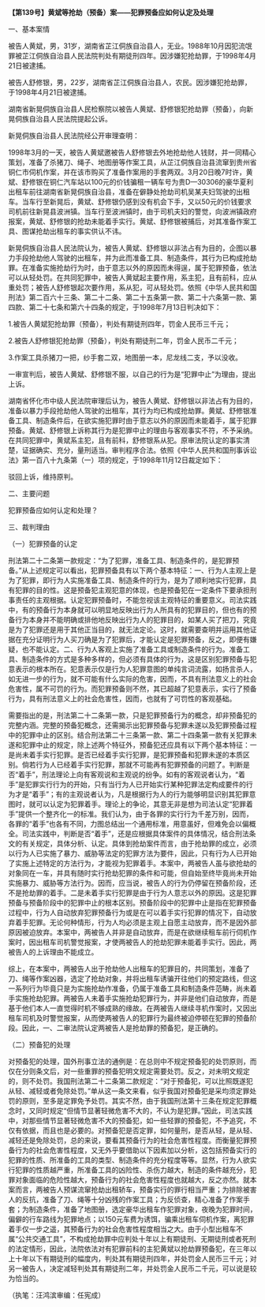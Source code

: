 **【第139号】黄斌等抢劫（预备）案——犯罪预备应如何认定及处理**

一、基本案情

被告人黄斌，男，31岁，湖南省芷江侗族自治县人，无业。1988年10月因犯流氓罪被芷江侗族自治县人民法院判处有期徒刑四年。因涉嫌犯抢劫罪，于1998年4月21日被逮捕。

被告人舒修银，男，22岁，湖南省芷江侗族自治县人，农民。因涉嫌犯抢劫罪，于1998年4月21日被逮捕。

湖南省新晃侗族自治县人民检察院以被告人黄斌、舒修银犯抢劫罪（预备），向新晃侗族自治县人民法院提起公诉。

新晃侗族自治县人民法院经公开审理查明：

1998年3月的一天，被告人黄斌邀被告人舒修银去外地抢劫他人钱财，并一同精心策划，准备了杀猪刀、绳子、地图册等作案工具，从芷江侗族自治县流窜到贵州省铜仁市伺机作案，并在该市购买了准备作案用的手套两双。3月20日晚7时许，黄斌、舒修银在铜仁汽车站以100元的价钱骗租一辆车号为贵D—30306的豪华夏利出租车前往湖南省新晃侗族自治县，准备在僻静处抢劫司机吴某夫妇驾驶的出租车。当车行至新晃后，黄斌、舒修银仍感到没有机会下手，又以50元的价钱要求司机前往新晃县波洲镇。当车行至波洲镇时，由于司机夫妇的警觉，向波洲镇政府报案，黄斌、舒修银的抢劫未能着手实行。黄斌、舒修银被捕后，对其准备作案工具、图谋抢劫出租车的事实供认不讳。

新晃侗族自治县人民法院认为，被告人黄斌、舒修银以非法占有为目的，企图以暴力手段抢劫他人驾驶的出租车，并为此而准备工具、制造条件，其行为已构成抢劫罪。在准备实施抢劫行为时，由于意志以外的原因而未得逞，属于犯罪预备，依法可以从轻处罚。在共同犯罪中，被告人黄斌起主要作用，系主犯，且有前科，应从重处罚；被告人舒修银起次要作用，系从犯，可从轻处罚。依照《中华人民共和国刑法》第二百六十三条、第二十二条、第二十五条第一款、第二十六条第一款、第四款、第二十七条和第六十四条的规定，于1998年7月13日判决如下：

1.被告人黄斌犯抢劫罪（预备），判处有期徒刑四年，罚金人民币三千元；

2.被告人舒修银犯抢劫罪（预备），判处有期徒刑二年，罚金人民币二千元；

3.作案工具杀猪刀一把，纱手套二双，地图册一本，尼龙线二支，予以没收。

一审宣判后，被告人黄斌、舒修银不服，以自己的行为是“犯罪中止”为理由，提出上诉。

湖南省怀化市中级人民法院审理后认为，被告人黄斌、舒修银以非法占有为目的，准备以暴力手段抢劫他人驾驶的出租车，其行为均已构成抢劫罪。黄斌、舒修银准备工具、制造条件后，在欲实施犯罪时由于意志以外的原因而未能着手，属于犯罪预备。黄斌、舒修银上诉称其行为是犯罪中止的理由与客观事实不符，不予采纳。在共同犯罪中，黄斌系主犯，且有前科，舒修银系从犯。原审法院认定的事实清楚，证据确实、充分，量刑适当。审判程序合法。依照《中华人民共和国刑事诉讼法》第一百八十九条第（一）项的规定，于1998年11月12日裁定如下：

驳回上诉，维持原判。

二、主要问题

犯罪预备应如何认定和处理？

三、裁判理由

（一）犯罪预备的认定

刑法第二十二条第一款规定：“为了犯罪，准备工具、制造条件的，是犯罪预备。”从上述规定可以看出，犯罪预备具有以下两个基本特征：一、行为人主观上是为了犯罪，即行为人实施准备工具、制造条件的行为，是为了顺利地实行犯罪，具有犯罪的目的性。这是预备犯主观犯意的体现，也是预备犯在一定条件下要承担刑事责任的主观根据。认定犯罪预备时，不能忽视该主观特征的重要意义。司法实践中，有的预备行为本身就可以明显地反映出行为人所具有的犯罪目的，但也有的预备行为本身并不能明确或排他地反映出行为人的犯罪目的，如某人买了把刀，究竟是为了犯罪还是用于其他正当目的，就无法定论。这时，就需要查明并运用其他证据在充分证明行为人买刀确是为了犯罪后，才能认定是犯罪预备，反之，即便有嫌疑，也不能认定。二、行为人客观上实施了准备工具或制造条件的行为。准备工具、制造条件的方式是多种多样的，但必须有具体的行为，这是区别犯罪预备与犯意表示的根本所在。犯意表示仅是行为人犯罪意图的单纯言词流露，如扬言杀人，如无进一步的行为，就不可能有什么实际的危害，因而，不具有刑法意义上的社会危害性，属不可罚的行为。而犯罪预备则不然，其已超越了犯意表示，实行了预备行为，具有刑法意义上的社会危害性，因而，也就有了可罚性的客观基础。

需要指出的是，刑法第二十二条第一款，只是犯罪预备行为的概念，却非预备犯的完整内涵。完整的预备犯概念，还需揭示出犯罪预备与犯罪未遂以及犯罪预备过程中的犯罪中止的区别。结合刑法第二十三条第一款、第二十四条第一款有关犯罪未遂和犯罪中止的规定，除上述两个特征外，预备犯还应具有以下两个基本特征：一是尚未着手实行犯罪。是否已经着手实行犯罪，是犯罪预备和犯罪未遂的本质区别。倘若行为人已经着手实行犯罪，那就不可能再有犯罪预备的问题了。判断是否“着手”，刑法理论上向有客观说和主观说的纷争。如有的客观说者认为，“着手”是犯罪实行行为的开始，只有当行为人已开始实行某种犯罪法定构成要件的行为才是“着手”；有的主观说者认为，凡是根据行为人的行为能够明显识别其犯罪意图时，就可以认定为犯罪着手。理论上的争论，其意无非是想为司法认定“犯罪着手”提供一个整齐化一的标准。我们认为，由于各罪的实行行为千差万别，因而，各罪的“着手”也各有不同，力图总结出一个通用标准，用意虽好，但难免会以偏概全。司法实践中，判断是否“着手”，还是应根据具体案件的具体情况，结合刑法条文的有关规定，具体分析、认定。具体到抢劫案件而言，由于抢劫罪的成立，必须以行为人已实施了暴力、威胁等法定的犯罪方法为要件，因此，只有行为人已开始了实施上述特定的方法行为，才能视为犯罪着手。本案中，两被告人虽与欲抢劫的对象同在一车，并具有随时实行抢劫犯罪的条件和可能，但自始至终毕竟尚未开始实施暴力、威胁等方法行为。因而，应当说，被告人的行为仍停留在预备阶段，还不是抢劫罪的着手。二是未着手实行犯罪是由于行为人意志以外的原因。这是犯罪预备与预备阶段中的犯罪中止的根本区别。预备阶段中的犯罪中止是指在犯罪预备过程中，行为人自动放弃犯罪预备行为或是在可以着手实行犯罪的情况下，自动放弃着手犯罪。无论何种情形，行为人均必须是主观上自愿主动放弃，而不是因外部原因被迫放弃。本案中，两被告人并非是自动放弃，而是在欲继续租车前行伺机作案时，因出租车司机警觉报案，才使两被告人的抢劫犯罪未能着手实行。因此，两被告人的上诉理由不能成立。

综上，在本案中，两被告人出于抢劫他人出租车的犯罪目的，共同策划，准备了刀、绳等作案凶器，选定了抢劫对象，并将出租车诱骗开往他们的预定路线，但这一系列行为毕竟只是为实施抢劫作准备，仍属于准备工具和制造条件范畴，尚未着手实施抢劫犯罪。两被告人未着手实施抢劫犯罪行为，并非是他们自动放弃，而是基于他们本人一直觉得时机不够成熟的缘故。在两被告人继续寻机作案时，又因出租车司机及时警觉报案，从而使两被告人的犯罪行为最终被迫停顿在犯罪的预备阶段。因此，一、二审法院认定两被告人是抢劫罪的预备犯，是正确的。

（二）预备犯的处理

对预备犯的处理，国外刑事立法的通例是：在总则中不规定预备犯的处罚原则，而仅在分则条文后，对一些重罪的预备犯明文规定需要处罚。反之，对未明文规定的，则不处罚。我国刑法第二十二条第二款规定：“对于预备犯，可以比照既遂犯从轻、减轻或者免除处罚。”单从这一条文来看，似乎我国对预备犯是采均须定罪处罚的原则，至多是定罪免予处罚。其实不然，由于我国刑法第十三条在规定犯罪概念时，又同时规定“但情节显著轻微危害不大的，不认为是犯罪。”因此，司法实践中，对那些情节显著轻微危害不大的预备犯，如一些轻罪的预备犯，不予追究，不仅有依据，而且也是必要的。对预备犯是否定罪，如何量刑，是否从轻，是从轻、减轻还是免除处罚，总的来说，要看其预备行为的社会危害性程度。而衡量犯罪预备行为的社会危害性程度，又无外乎要借助以下因素加以分析，这包括预备实行的犯罪的性质、所准备的工具的类型、制造条件的充分程度等等。显然，行为人欲实行犯罪的性质越严重，所准备工具的凶险性、杀伤力越大，制造的条件越充分，犯罪对象面临的危险性越大，预备行为的社会危害性程度也就越大，反之亦然。就本案而言，两被告人预谋流窜抢劫出租轿车，预备实行的罪行相当严重；为排除被害人的反抗，准备了刀、绳等十分凶残的作案工具；为反侦查，精心准备了作案手套；为制造条件，准备了地图册，选定豪华出租车作犯罪对象，夜晚为犯罪时间，偏僻的行车路线为犯罪地点；以150元车费为诱饵，骗乘出租车伺机作案，离犯罪着手仅一步之遥，其预备行为的社会危害性程度相当之大。由于小型出租车不属“公共交通工具”，不构成抢劫罪中应判处十年以上有期徒刑、无期徒刑或者死刑的法定情形，因此，法院依法对有犯罪前科的主犯黄斌以抢劫罪预备犯，在三年以上十年以下有期徒刑的幅度内，判处其有期徒刑四年，并处罚金人民币三千元；对另一被告人，决定减轻判处其有期徒刑二年，并处罚金人民币二千元，可以说是较为恰当的。

（执笔：汪鸿滨审编：任宪成）